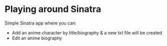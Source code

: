 # Playing around Sinatra

Simple Sinatra app where you can:

- Add an anime character by title/biography & a new txt file will be created
- Edit an anime biography
